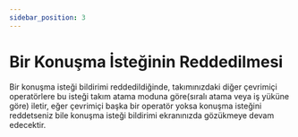 ```yaml
---
sidebar_position: 3
---
```


#    Bir Konuşma İsteğinin Reddedilmesi

Bir konuşma isteği bildirimi reddedildiğinde, takımınızdaki diğer çevrimiçi operatörlere bu isteği takım atama moduna göre(sıralı atama veya iş yüküne göre) iletir, eğer çevrimiçi başka bir operatör yoksa konuşma isteğini reddetseniz bile konuşma isteği bildirimi ekranınızda gözükmeye devam edecektir.